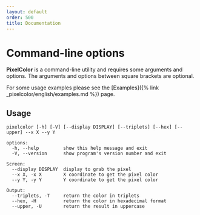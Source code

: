 ```yaml
---
layout: default
order: 500
title: Documentation
---
```


# Command-line options

**PixelColor** is a command-line utility and requires some arguments and
options. The arguments and options between square brackets are optional.

For some usage examples please see the
[Examples]({% link _pixelcolor/english/examples.md %}) page.

## Usage

```shell
pixelcolor [-h] [-V] [--display DISPLAY] [--triplets] [--hex] [--upper] --x X --y Y

options:
  -h, --help         show this help message and exit
  -V, --version      show program's version number and exit

Screen:
  --display DISPLAY  display to grab the pixel
  --x X, -x X        X coordinate to get the pixel color
  --y Y, -y Y        Y coordinate to get the pixel color

Output:
  --triplets, -T     return the color in triplets
  --hex, -H          return the color in hexadecimal format
  --upper, -U        return the result in uppercase
```

